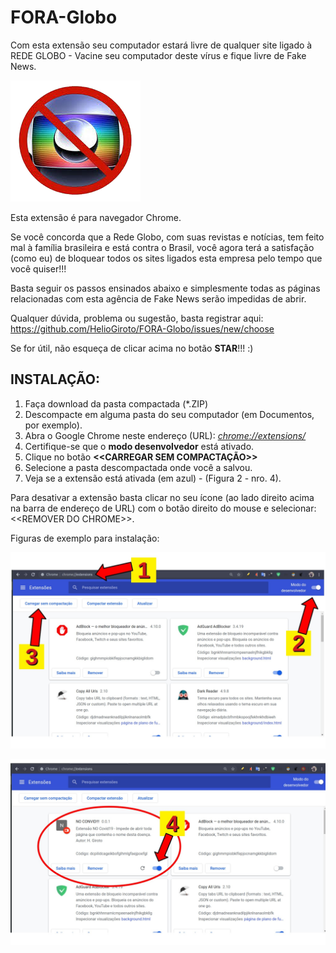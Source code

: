 # FORA-Globo
Com esta extensão seu computador estará livre de qualquer site ligado à REDE GLOBO - Vacine seu computador deste vírus e fique livre de Fake News.

![Xô Globo!!](https://github.com/HelioGiroto/FORA-Globo/blob/master/foraGlobo.png)

Esta extensão é para navegador Chrome.

Se você concorda que a Rede Globo, com suas revistas e notícias, tem feito mal à família brasileira e está contra o Brasil, você agora terá a satisfação (como eu) de bloquear todos os sites ligados esta empresa pelo tempo que você quiser!!!

Basta seguir os passos ensinados abaixo e simplesmente todas as páginas relacionadas com esta agência de Fake News serão impedidas de abrir.

Qualquer dúvida, problema ou sugestão, basta registrar aqui: https://github.com/HelioGiroto/FORA-Globo/issues/new/choose

Se for útil, não esqueça de clicar acima no botão **STAR**!!! :)

## INSTALAÇÃO:

1. Faça download da pasta compactada (\*.ZIP)
2. Descompacte em alguma pasta do seu computador (em Documentos, por exemplo).
3. Abra o Google Chrome neste endereço (URL): _[chrome://extensions/](chrome://extensions/)_
4. Certifique-se que o **modo desenvolvedor** está ativado.
5. Clique no botão **<<CARREGAR SEM COMPACTAÇÃO>>**
6. Selecione a pasta descompactada onde você a salvou.
7. Veja se a extensão está ativada (em azul) - (Figura 2 - nro. 4).

Para desativar a extensão basta clicar no seu ícone (ao lado direito acima na barra de endereço de URL) com o botão direito do mouse e selecionar: \<<REMOVER DO CHROME\>>.

Figuras de exemplo para instalação:

![Figura 1](https://github.com/HelioGiroto/NO-COVID19---Chrome-extension/blob/master/tutorial_1.jpg?raw=true)

![Figura 2](https://github.com/HelioGiroto/NO-COVID19---Chrome-extension/blob/master/tutorial_2.jpg?raw=true)

<br><br>
